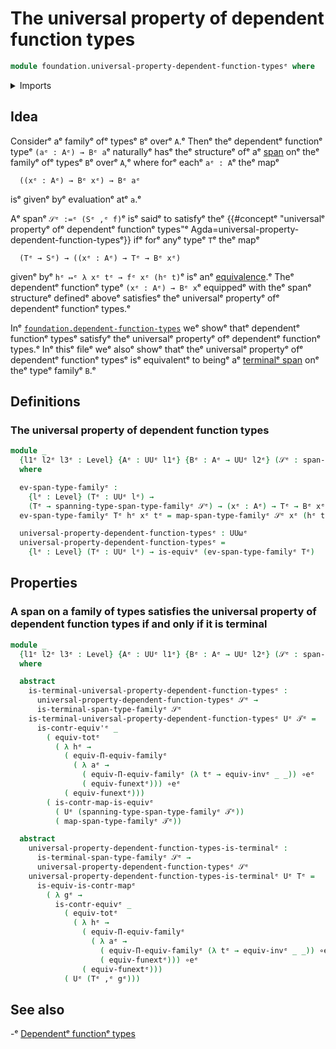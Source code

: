 # The universal property of dependent function types

```agda
module foundation.universal-property-dependent-function-typesᵉ where
```

<details><summary>Imports</summary>

```agda
open import foundation.dependent-pair-typesᵉ
open import foundation.function-extensionalityᵉ
open import foundation.identity-typesᵉ
open import foundation.spans-families-of-typesᵉ
open import foundation.terminal-spans-families-of-typesᵉ
open import foundation.universe-levelsᵉ

open import foundation-core.contractible-mapsᵉ
open import foundation-core.contractible-typesᵉ
open import foundation-core.equivalencesᵉ
open import foundation-core.functoriality-dependent-function-typesᵉ
open import foundation-core.functoriality-dependent-pair-typesᵉ
```

</details>

## Idea

Considerᵉ aᵉ familyᵉ ofᵉ typesᵉ `B`ᵉ overᵉ `A`.ᵉ Thenᵉ theᵉ dependentᵉ functionᵉ typeᵉ
`(aᵉ : Aᵉ) → Bᵉ a`ᵉ naturallyᵉ hasᵉ theᵉ structureᵉ ofᵉ aᵉ
[span](foundation.spans-families-of-types.mdᵉ) onᵉ theᵉ familyᵉ ofᵉ typesᵉ `B`ᵉ overᵉ
`A`,ᵉ where forᵉ eachᵉ `aᵉ : A`ᵉ theᵉ mapᵉ

```text
  ((xᵉ : Aᵉ) → Bᵉ xᵉ) → Bᵉ aᵉ
```

isᵉ givenᵉ byᵉ evaluationᵉ atᵉ `a`.ᵉ

Aᵉ spanᵉ `𝒮ᵉ :=ᵉ (Sᵉ ,ᵉ f)`ᵉ isᵉ saidᵉ to satisfyᵉ theᵉ
{{#conceptᵉ "universalᵉ propertyᵉ ofᵉ dependentᵉ functionᵉ types"ᵉ Agda=universal-property-dependent-function-typesᵉ}}
ifᵉ forᵉ anyᵉ typeᵉ `T`ᵉ theᵉ mapᵉ

```text
  (Tᵉ → Sᵉ) → ((xᵉ : Aᵉ) → Tᵉ → Bᵉ xᵉ)
```

givenᵉ byᵉ `hᵉ ↦ᵉ λ xᵉ tᵉ → fᵉ xᵉ (hᵉ t)`ᵉ isᵉ anᵉ
[equivalence](foundation-core.equivalences.md).ᵉ Theᵉ dependentᵉ functionᵉ typeᵉ
`(xᵉ : Aᵉ) → Bᵉ x`ᵉ equippedᵉ with theᵉ spanᵉ structureᵉ definedᵉ aboveᵉ satisfiesᵉ theᵉ
universalᵉ propertyᵉ ofᵉ dependentᵉ functionᵉ types.ᵉ

Inᵉ
[`foundation.dependent-function-types`](foundation.dependent-function-types.mdᵉ)
weᵉ showᵉ thatᵉ dependentᵉ functionᵉ typesᵉ satisfyᵉ theᵉ universalᵉ propertyᵉ ofᵉ
dependentᵉ functionᵉ types.ᵉ Inᵉ thisᵉ fileᵉ weᵉ alsoᵉ showᵉ thatᵉ theᵉ universalᵉ propertyᵉ
ofᵉ dependentᵉ functionᵉ typesᵉ isᵉ equivalentᵉ to beingᵉ aᵉ
[terminalᵉ span](foundation.terminal-spans-families-of-types.mdᵉ) onᵉ theᵉ typeᵉ
familyᵉ `B`.ᵉ

## Definitions

### The universal property of dependent function types

```agda
module _
  {l1ᵉ l2ᵉ l3ᵉ : Level} {Aᵉ : UUᵉ l1ᵉ} {Bᵉ : Aᵉ → UUᵉ l2ᵉ} (𝒮ᵉ : span-type-familyᵉ l3ᵉ Bᵉ)
  where

  ev-span-type-familyᵉ :
    {lᵉ : Level} (Tᵉ : UUᵉ lᵉ) →
    (Tᵉ → spanning-type-span-type-familyᵉ 𝒮ᵉ) → (xᵉ : Aᵉ) → Tᵉ → Bᵉ xᵉ
  ev-span-type-familyᵉ Tᵉ hᵉ xᵉ tᵉ = map-span-type-familyᵉ 𝒮ᵉ xᵉ (hᵉ tᵉ)

  universal-property-dependent-function-typesᵉ : UUωᵉ
  universal-property-dependent-function-typesᵉ =
    {lᵉ : Level} (Tᵉ : UUᵉ lᵉ) → is-equivᵉ (ev-span-type-familyᵉ Tᵉ)
```

## Properties

### A span on a family of types satisfies the universal property of dependent function types if and only if it is terminal

```agda
module _
  {l1ᵉ l2ᵉ l3ᵉ : Level} {Aᵉ : UUᵉ l1ᵉ} {Bᵉ : Aᵉ → UUᵉ l2ᵉ} (𝒮ᵉ : span-type-familyᵉ l3ᵉ Bᵉ)
  where

  abstract
    is-terminal-universal-property-dependent-function-typesᵉ :
      universal-property-dependent-function-typesᵉ 𝒮ᵉ →
      is-terminal-span-type-familyᵉ 𝒮ᵉ
    is-terminal-universal-property-dependent-function-typesᵉ Uᵉ 𝒯ᵉ =
      is-contr-equiv'ᵉ _
        ( equiv-totᵉ
          ( λ hᵉ →
            ( equiv-Π-equiv-familyᵉ
              ( λ aᵉ →
                ( equiv-Π-equiv-familyᵉ (λ tᵉ → equiv-invᵉ _ _)) ∘eᵉ
                ( equiv-funextᵉ))) ∘eᵉ
            ( equiv-funextᵉ)))
        ( is-contr-map-is-equivᵉ
          ( Uᵉ (spanning-type-span-type-familyᵉ 𝒯ᵉ))
          ( map-span-type-familyᵉ 𝒯ᵉ))

  abstract
    universal-property-dependent-function-types-is-terminalᵉ :
      is-terminal-span-type-familyᵉ 𝒮ᵉ →
      universal-property-dependent-function-typesᵉ 𝒮ᵉ
    universal-property-dependent-function-types-is-terminalᵉ Uᵉ Tᵉ =
      is-equiv-is-contr-mapᵉ
        ( λ gᵉ →
          is-contr-equivᵉ _
            ( equiv-totᵉ
              ( λ hᵉ →
                ( equiv-Π-equiv-familyᵉ
                  ( λ aᵉ →
                    ( equiv-Π-equiv-familyᵉ (λ tᵉ → equiv-invᵉ _ _)) ∘eᵉ
                    ( equiv-funextᵉ))) ∘eᵉ
                ( equiv-funextᵉ)))
            ( Uᵉ (Tᵉ ,ᵉ gᵉ)))
```

## See also

-ᵉ [Dependentᵉ functionᵉ types](foundation.dependent-function-types.mdᵉ)